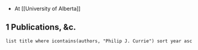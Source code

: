 - At [[University of Alberta]]
## 1 Publications, &c.
```dataview
list title where icontains(authors, "Philip J. Currie") sort year asc
```